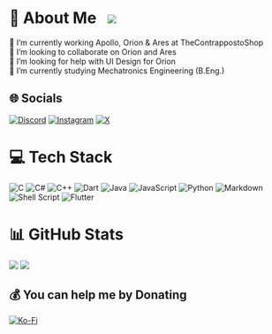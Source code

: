 # 💫 About Me &nbsp; [![](https://visitcount.itsvg.in/api?id=PaulGD03&icon=0&color=11)](https://visitcount.itsvg.in)
🔭 I’m currently working Apollo, Orion & Ares at TheContrappostoShop<br>👯 I’m looking to collaborate on Orion and Ares<br>🤝 I’m looking for help with UI Design for Orion<br>🌱 I’m currently studying Mechatronics Engineering (B.Eng.)


## 🌐 Socials
[![Discord](https://img.shields.io/badge/Discord-%237289DA.svg?logo=discord&logoColor=white)](https://discord.gg/GFUn9gwRsj) [![Instagram](https://img.shields.io/badge/Instagram-%23E4405F.svg?logo=Instagram&logoColor=white)](https://instagram.com/paulgd03) [![X](https://img.shields.io/badge/X-black.svg?logo=X&logoColor=white)](https://x.com/Paul_GD03) 

# 💻 Tech Stack
![C](https://img.shields.io/badge/c-%2300599C.svg?style=for-the-badge&logo=c&logoColor=white) ![C#](https://img.shields.io/badge/c%23-%23239120.svg?style=for-the-badge&logo=csharp&logoColor=white) ![C++](https://img.shields.io/badge/c++-%2300599C.svg?style=for-the-badge&logo=c%2B%2B&logoColor=white) ![Dart](https://img.shields.io/badge/dart-%230175C2.svg?style=for-the-badge&logo=dart&logoColor=white) ![Java](https://img.shields.io/badge/java-%23ED8B00.svg?style=for-the-badge&logo=openjdk&logoColor=white) ![JavaScript](https://img.shields.io/badge/javascript-%23323330.svg?style=for-the-badge&logo=javascript&logoColor=%23F7DF1E) ![Python](https://img.shields.io/badge/python-3670A0?style=for-the-badge&logo=python&logoColor=ffdd54) ![Markdown](https://img.shields.io/badge/markdown-%23000000.svg?style=for-the-badge&logo=markdown&logoColor=white) ![Shell Script](https://img.shields.io/badge/shell_script-%23121011.svg?style=for-the-badge&logo=gnu-bash&logoColor=white) ![Flutter](https://img.shields.io/badge/Flutter-%2302569B.svg?style=for-the-badge&logo=Flutter&logoColor=white)
# 📊 GitHub Stats
![](https://github-readme-stats.vercel.app/api?username=PaulGD03&theme=dark&hide_border=true&include_all_commits=true&count_private=true)
![](https://github-readme-streak-stats.herokuapp.com/?user=PaulGD03&theme=dark&hide_border=true)<br/>
<!-- ![](https://github-readme-stats.vercel.app/api/top-langs/?username=PaulGD03&theme=dark&hide_border=true&include_all_commits=true&count_private=true&layout=compact) -->

  ## 💰 You can help me by Donating
  [![Ko-Fi](https://img.shields.io/badge/Ko--fi-F16061?style=for-the-badge&logo=ko-fi&logoColor=white)](https://ko-fi.com/paul_gd) 

  
<!-- Proudly created with GPRM ( https://gprm.itsvg.in ) -->

